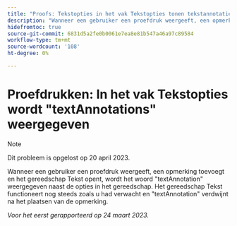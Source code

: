 ```yaml
---
title: "Proofs: Tekstopties in het vak Tekstopties tonen tekstannotaties"
description: "Wanneer een gebruiker een proefdruk weergeeft, een opmerking toevoegt en het gereedschap Tekst opent, wordt het woord textAnnotation weergegeven naast de opties in het gereedschap. Het gereedschap Tekst functioneert nog steeds zoals u had verwacht en textAnnotation verdwijnt nadat de opmerking is geplaatst."
hidefromtoc: true
source-git-commit: 6831d5a2fe0b0061e7ea8e81b547a46a97c89584
workflow-type: tm+mt
source-wordcount: '108'
ht-degree: 0%

---
```



# Proefdrukken: In het vak Tekstopties wordt &quot;textAnnotations&quot; weergegeven

<!--This article is on the WF and WFP TOCs-->

>[!NOTE]
>
>Dit probleem is opgelost op 20 april 2023.

Wanneer een gebruiker een proefdruk weergeeft, een opmerking toevoegt en het gereedschap Tekst opent, wordt het woord &quot;textAnnotation&quot; weergegeven naast de opties in het gereedschap. Het gereedschap Tekst functioneert nog steeds zoals u had verwacht en &quot;textAnnotation&quot; verdwijnt na het plaatsen van de opmerking.

_Voor het eerst gerapporteerd op 24 maart 2023._

